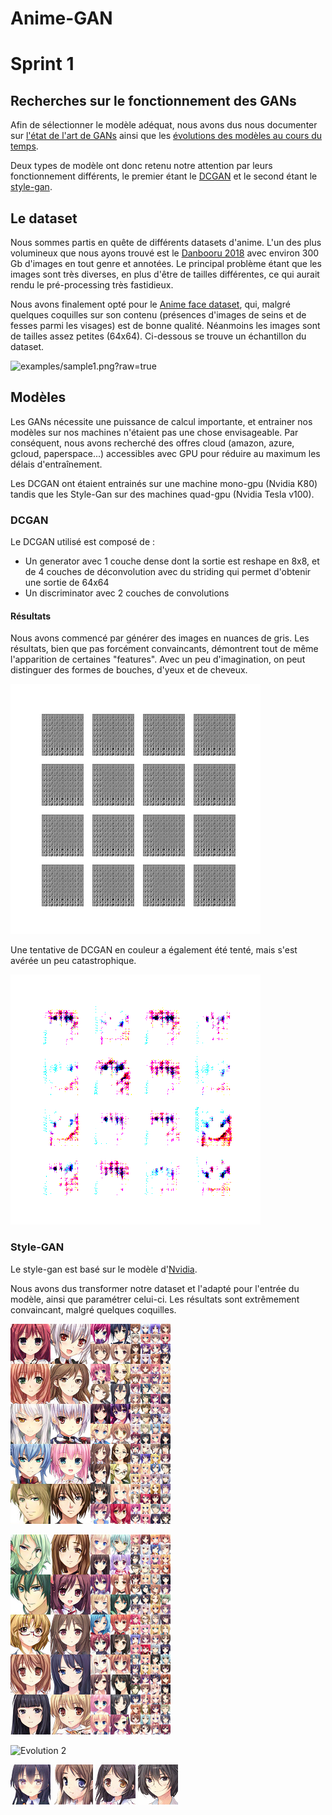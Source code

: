 # Anime-GAN

# Sprint 1

## Recherches sur le fonctionnement des GANs

Afin de sélectionner le modèle adéquat, nous avons dus nous documenter sur [l'état de l'art de GANs](https://towardsdatascience.com/must-read-papers-on-gans-b665bbae3317) ainsi que les [évolutions des modèles au cours du temps](https://towardsdatascience.com/explained-a-style-based-generator-architecture-for-gans-generating-and-tuning-realistic-6cb2be0f431).

Deux types de modèle ont donc retenu notre attention par leurs fonctionnement différents, le premier étant le [DCGAN](https://arxiv.org/pdf/1511.06434) et le second étant le [style-gan](https://arxiv.org/pdf/1812.04948).

## Le dataset

Nous sommes partis en quête de différents datasets d'anime. 
L'un des plus volumineux que nous ayons trouvé est le [Danbooru 2018](https://www.gwern.net/Danbooru2018) avec environ 300 Gb d'images en tout genre et annotées. Le principal problème étant que les images sont très diverses, en plus d'être de tailles différentes, ce qui aurait rendu le pré-processing très fastidieux.

Nous avons finalement opté pour le [Anime face dataset](https://github.com/Mckinsey666/Anime-Face-Dataset), qui, malgré quelques coquilles sur son contenu (présences d'images de seins et de fesses parmi les visages) est de bonne qualité. Néanmoins les images sont de tailles assez petites (64x64). Ci-dessous se trouve un échantillon du dataset.

![examples/sample1.png?raw=true](Sample)

## Modèles

Les GANs nécessite une puissance de calcul importante, et entrainer nos modèles sur nos machines n'étaient pas une chose envisageable. Par conséquent, nous avons recherché des offres cloud (amazon, azure, gcloud, paperspace...) accessibles avec GPU pour réduire au maximum les délais d'entraînement. 

Les DCGAN ont étaient entrainés sur une machine mono-gpu (Nvidia K80) tandis que les Style-Gan sur des machines quad-gpu (Nvidia Tesla v100).

### DCGAN

Le DCGAN utilisé est composé de :
* Un generator avec 1 couche dense dont la sortie est reshape en 8x8, et de 4 couches de déconvolution avec du striding qui permet d'obtenir une sortie de 64x64
* Un discriminator avec 2 couches de convolutions

#### Résultats

Nous avons commencé par générer des images en nuances de gris.
Les résultats, bien que pas forcément convaincants, démontrent tout de même l'apparition de certaines "features".
Avec un peu d'imagination, on peut distinguer des formes de bouches, d'yeux et de cheveux.

![DCGAN](examples/ezgif-2-1f5a7f08edc8.gif?raw=true)

Une tentative de DCGAN en couleur a également été tenté, mais s'est avérée un peu catastrophique.

![DCGAN couleur](tests/dcgan/gpu_color/0023.png?raw=true)

### Style-GAN

Le style-gan est basé sur le modèle d'[Nvidia](https://github.com/NVlabs/stylegan).

Nous avons dus transformer notre dataset et l'adapté pour l'entrée du modèle, ainsi que paramétrer celui-ci.
Les résultats sont extrêmement convaincant, malgré quelques coquilles.

![Exemple 1](models/style-gan/results/multi-uncurated/multi-uncurated-anime-0.png)

![Exemple 2](models/style-gan/results/multi-uncurated/multi-uncurated-anime-2.png)

![Evolution 2](examples/ezgif-2-552f97d77f36.gif?raw=true)

![Transformation sur un exemple](examples/ezgif-2-fc36ff1bc4ae.gif?raw=true)
![Transformation sur un exemple](examples/ezgif-2-86a338d15214.gif?raw=true)
![Transformation sur un exemple](examples/ezgif-2-c0096a70af7d.gif?raw=true)
![Transformation sur un exemple](examples/ezgif-2-38b470117bbe.gif?raw=true)
